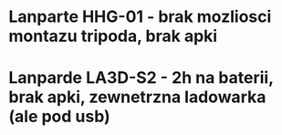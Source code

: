 # Lanparte HHG-01 - brak mozliosci montazu tripoda, brak apki
# Lanparde LA3D-S2 - 2h na baterii, brak apki, zewnetrzna ladowarka (ale pod usb)

